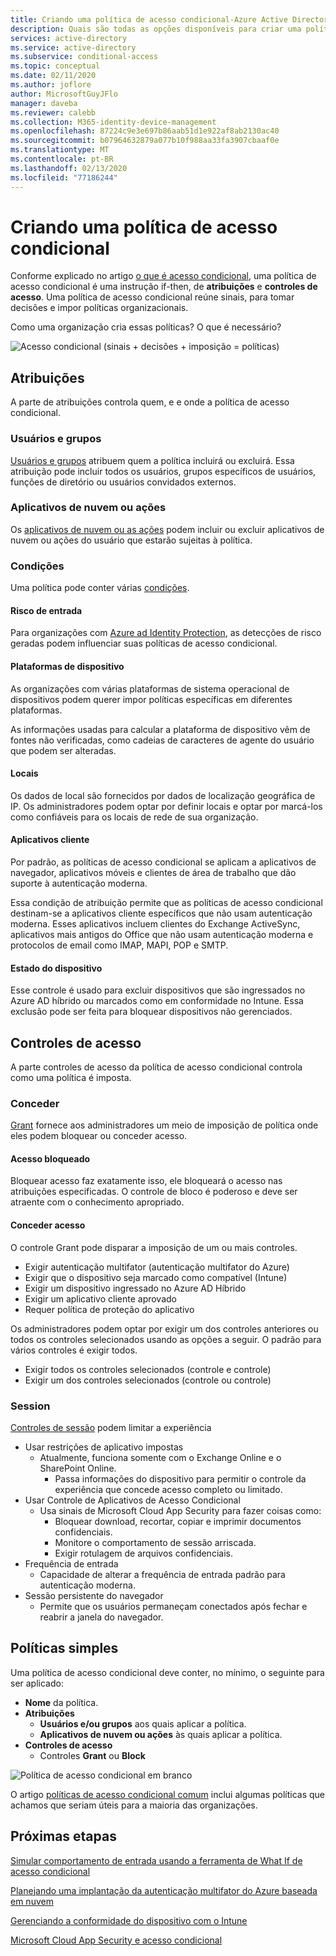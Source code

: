 ```yaml
---
title: Criando uma política de acesso condicional-Azure Active Directory
description: Quais são todas as opções disponíveis para criar uma política de acesso condicional e o que elas significam?
services: active-directory
ms.service: active-directory
ms.subservice: conditional-access
ms.topic: conceptual
ms.date: 02/11/2020
ms.author: joflore
author: MicrosoftGuyJFlo
manager: daveba
ms.reviewer: calebb
ms.collection: M365-identity-device-management
ms.openlocfilehash: 87224c9e3e697b86aab51d1e922af8ab2130ac40
ms.sourcegitcommit: b07964632879a077b10f988aa33fa3907cbaaf0e
ms.translationtype: MT
ms.contentlocale: pt-BR
ms.lasthandoff: 02/13/2020
ms.locfileid: "77186244"
---
```

# <a name="building-a-conditional-access-policy"></a>Criando uma política de acesso condicional

Conforme explicado no artigo [o que é acesso condicional](overview.md), uma política de acesso condicional é uma instrução if-then, de **atribuições** e **controles de acesso**. Uma política de acesso condicional reúne sinais, para tomar decisões e impor políticas organizacionais.

Como uma organização cria essas políticas? O que é necessário?

![Acesso condicional (sinais + decisões + imposição = políticas)](./media/concept-conditional-access-policies/conditional-access-signal-decision-enforcement.png)

## <a name="assignments"></a>Atribuições

A parte de atribuições controla quem, e e onde a política de acesso condicional.

### <a name="users-and-groups"></a>Usuários e grupos

[Usuários e grupos](concept-conditional-access-users-groups.md) atribuem quem a política incluirá ou excluirá. Essa atribuição pode incluir todos os usuários, grupos específicos de usuários, funções de diretório ou usuários convidados externos. 

### <a name="cloud-apps-or-actions"></a>Aplicativos de nuvem ou ações

Os [aplicativos de nuvem ou as ações](concept-conditional-access-cloud-apps.md) podem incluir ou excluir aplicativos de nuvem ou ações do usuário que estarão sujeitas à política.

### <a name="conditions"></a>Condições

Uma política pode conter várias [condições](concept-conditional-access-conditions.md).

#### <a name="sign-in-risk"></a>Risco de entrada

Para organizações com [Azure ad Identity Protection](../identity-protection/overview.md), as detecções de risco geradas podem influenciar suas políticas de acesso condicional.

#### <a name="device-platforms"></a>Plataformas de dispositivo

As organizações com várias plataformas de sistema operacional de dispositivos podem querer impor políticas específicas em diferentes plataformas. 

As informações usadas para calcular a plataforma de dispositivo vêm de fontes não verificadas, como cadeias de caracteres de agente do usuário que podem ser alteradas.

#### <a name="locations"></a>Locais

Os dados de local são fornecidos por dados de localização geográfica de IP. Os administradores podem optar por definir locais e optar por marcá-los como confiáveis para os locais de rede de sua organização.

#### <a name="client-apps"></a>Aplicativos cliente

Por padrão, as políticas de acesso condicional se aplicam a aplicativos de navegador, aplicativos móveis e clientes de área de trabalho que dão suporte à autenticação moderna. 

Essa condição de atribuição permite que as políticas de acesso condicional destinam-se a aplicativos cliente específicos que não usam autenticação moderna. Esses aplicativos incluem clientes do Exchange ActiveSync, aplicativos mais antigos do Office que não usam autenticação moderna e protocolos de email como IMAP, MAPI, POP e SMTP.

#### <a name="device-state"></a>Estado do dispositivo

Esse controle é usado para excluir dispositivos que são ingressados no Azure AD híbrido ou marcados como em conformidade no Intune. Essa exclusão pode ser feita para bloquear dispositivos não gerenciados. 

## <a name="access-controls"></a>Controles de acesso

A parte controles de acesso da política de acesso condicional controla como uma política é imposta.

### <a name="grant"></a>Conceder

[Grant](concept-conditional-access-grant.md) fornece aos administradores um meio de imposição de política onde eles podem bloquear ou conceder acesso.

#### <a name="block-access"></a>Acesso bloqueado

Bloquear acesso faz exatamente isso, ele bloqueará o acesso nas atribuições especificadas. O controle de bloco é poderoso e deve ser atraente com o conhecimento apropriado.

#### <a name="grant-access"></a>Conceder acesso

O controle Grant pode disparar a imposição de um ou mais controles. 

- Exigir autenticação multifator (autenticação multifator do Azure)
- Exigir que o dispositivo seja marcado como compatível (Intune)
- Exigir um dispositivo ingressado no Azure AD Híbrido
- Exigir um aplicativo cliente aprovado
- Requer política de proteção do aplicativo

Os administradores podem optar por exigir um dos controles anteriores ou todos os controles selecionados usando as opções a seguir. O padrão para vários controles é exigir todos.

- Exigir todos os controles selecionados (controle e controle)
- Exigir um dos controles selecionados (controle ou controle)

### <a name="session"></a>Session

[Controles de sessão](concept-conditional-access-session.md) podem limitar a experiência 

- Usar restrições de aplicativo impostas
   - Atualmente, funciona somente com o Exchange Online e o SharePoint Online.
      - Passa informações do dispositivo para permitir o controle da experiência que concede acesso completo ou limitado.
- Usar Controle de Aplicativos de Acesso Condicional
   - Usa sinais de Microsoft Cloud App Security para fazer coisas como: 
      - Bloquear download, recortar, copiar e imprimir documentos confidenciais.
      - Monitore o comportamento de sessão arriscada.
      - Exigir rotulagem de arquivos confidenciais.
- Frequência de entrada
   - Capacidade de alterar a frequência de entrada padrão para autenticação moderna.
- Sessão persistente do navegador
   - Permite que os usuários permaneçam conectados após fechar e reabrir a janela do navegador.

## <a name="simple-policies"></a>Políticas simples

Uma política de acesso condicional deve conter, no mínimo, o seguinte para ser aplicado:

- **Nome** da política.
- **Atribuições**
   - **Usuários e/ou grupos** aos quais aplicar a política.
   - **Aplicativos de nuvem ou ações** às quais aplicar a política.
- **Controles de acesso**
   - Controles **Grant** ou **Block**

![Política de acesso condicional em branco](./media/concept-conditional-access-policies/conditional-access-blank-policy.png)

O artigo [políticas de acesso condicional comum](concept-conditional-access-policy-common.md) inclui algumas políticas que achamos que seriam úteis para a maioria das organizações.

## <a name="next-steps"></a>Próximas etapas

[Simular comportamento de entrada usando a ferramenta de What If de acesso condicional](troubleshoot-conditional-access-what-if.md)

[Planejando uma implantação da autenticação multifator do Azure baseada em nuvem](../authentication/howto-mfa-getstarted.md)

[Gerenciando a conformidade do dispositivo com o Intune](https://docs.microsoft.com/intune/device-compliance-get-started)

[Microsoft Cloud App Security e acesso condicional](https://docs.microsoft.com/cloud-app-security/proxy-intro-aad)

